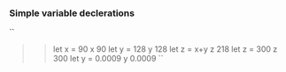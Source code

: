 ### Simple variable declerations

``
>> let x = 90
>> x
90
>> let y = 128
>> y
128
>> let z = x+y
>> z
218
>> let z = 300
>> z
300
>> let y = 0.0009
>> y
0.0009
``
